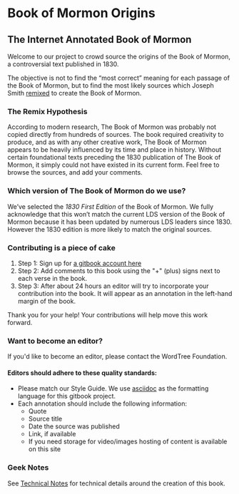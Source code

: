 # Book of Mormon Origins

## The Internet Annotated Book of Mormon

Welcome to our project to crowd source the origins of the Book of Mormon, a controversial text published in 1830. 

The objective is not to find the “most correct” meaning for each passage of the Book of Mormon, but to find the most likely sources which Joseph Smith [remixed](http://everythingisaremix.info/watch-the-series/) to create the Book of Mormon.

### The Remix Hypothesis

According to modern research, The Book of Mormon was probably not copied directly from hundreds of sources. The book required creativity to produce, and as with any other creative work, The Book of Mormon appears to be heavily influenced by its time and place in history. Without certain foundational texts preceding the 1830 publication of The Book of Mormon, it simply could not have existed in its current form. Feel free to browse the sources, and add your comments. 

### Which version of The Book of Mormon do we use?

We’ve selected the *1830 First Edition* of the Book of Mormon. We fully acknowledge that this won’t match the current LDS version of the Book of Mormon because it has been updated by numerous LDS leaders since 1830. However the 1830 edition is more likely to match the original sources. 

### Contributing is a piece of cake

1. Step 1: Sign up for [a gitbook account here](https://www.gitbook.com/join)
2. Step 2: Add comments to this book using the "+" (plus) signs next to each verse in the book. 
3. Step 3: After about 24 hours an editor will try to incorporate your contribution into the book. It will appear as an annotation in the left-hand margin of the book. 

Thank you for your help! Your contributions will help move this work forward.

### Want to become an editor?

If you'd like to become an editor, please contact the WordTree Foundation.

#### Editors should adhere to these quality standards:

* Please match our Style Guide. We use [asciidoc](http://powerman.name/doc/asciidoc) as the formatting language for this gitbook project.
* Each annotation should include the following information:
  * Quote
  * Source title
  * Date the source was published
  * Link, if available
  * If you need storage for video/images hosting of content is available on this site

### Geek Notes

See [Technical Notes](content/notes.adoc) for technical details around the creation of this book.